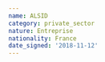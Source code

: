 ```yaml
---
name: ALSID
category: private_sector
nature: Entreprise
nationality: France
date_signed: '2018-11-12'
---
```

    